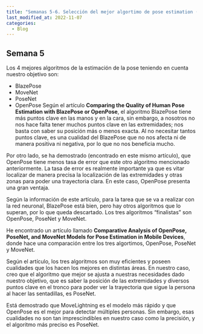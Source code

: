 ```yaml
---
title: "Semanas 5-6. Selección del mejor algortimo de pose estimation (para red neuronal)"
last_modified_at: 2022-11-07
categories:
  - Blog
---
```


## Semana 5

Los 4 mejores algoritmos de la estimación de la pose teniendo en cuenta nuestro objetivo son:
* BlazePose
*	MoveNet
*	PoseNet
*	OpenPose
Según el artículo **Comparing the Quality of Human Pose Estimation with BlazePose or OpenPose**, el algoritmo BlazePose tiene más puntos clave en las manos y en la cara, sin embargo, a nosotros no nos hace falta tener muchos puntos clave en las extremidades; nos basta con saber su posición más o menos exacta. Al no necesitar tantos puntos clave, es una cualidad del BlazePose que no nos afecta ni de manera positiva ni negativa, por lo que no nos beneficia mucho.

Por otro lado, se ha demostrado (encontrado en este mismo artículo), que OpenPose tiene menos tasa de error que este otro algoritmo mencionado anteriormente. La tasa de error es realmente importante ya que es vitar localizar de manera precisa la localización de las extremidades y otras zonas para poder una trayectoria clara. En este caso, OpenPose presenta una gran ventaja. 

Según la información de este artículo, para la tarea que se va a realizar con la red neuronal, BlazePose está bien, pero hay otros algoritmos que lo superan, por lo que queda descartado. Los tres algoritmos “finalistas” son OpenPose, PoseNet y MoveNet.

He encontrado un artículo llamado **Comparative Analysis of OpenPose, PoseNet, and MoveNet Models for Pose Estimation in Mobile Devices**, donde hace una comparación entre los tres algortimos, OpenPose, PoseNet y MoveNet.

Según el artículo, los tres algoritmos son muy eficientes y poseen cualidades que los hacen los mejores en distintas áreas. En nuestro caso, creo que el algoritmo que mejor se ajusta a nuestras necesidades dado nuestro objetivo, que es saber la posición de las extremidades y diversos puntos clave en el tronco para poder ver la trayectoria que sigue la persona al hacer las sentadillas, es PoseNet. 

Está demostrado que MoveLightning es el modelo más rápido y que OpenPose es el mejor para detectar múltiples personas. Sin embargo, esas cualidades no son tan imprescindibles en nuestro caso como la precisión, y el algoritmo más preciso es PoseNet.
